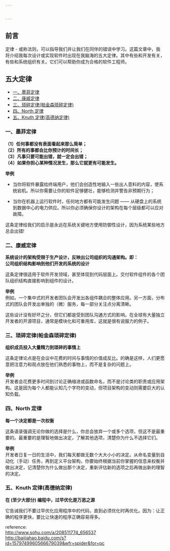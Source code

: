 ```yaml
---


---
```


<h2 id="前言">前言</h2>
<p>定律 - 或称法则，可以指导我们并让我们在同伴的错误中学习。这篇文章中，我将介绍我每次设计或实现软件时出现在我脑海的五大定律。其中有些和开发有关，有些和系统组织有关。它们可以帮助你成为合格的软件工程师。</p>
<h2 id="五大定律">五大定律</h2>
<ul>
<li><a href="#1">一、墨菲定律</a></li>
<li><a href="#2">二、康威定律</a></li>
<li><a href="#3">三、琐碎定律(帕金森琐碎定律)</a></li>
<li><a href="#4">四、North 定律</a></li>
<li><a href="#5">五、Knuth 定律(高德纳定律)</a></li>
</ul>
<h3 id="span-id1一、墨菲定律span"><span id="1">一、墨菲定律</span></h3>
<p><strong>（1）任何事都没有表面看起来那么简单；<br>
（2）所有的事都会比你预计的时间长；<br>
（3）凡事只要可能出错，就一定会出错；<br>
（4）如果你担心某种情况发生，那么它就更有可能发生。</strong></p>
<p><strong>举例</strong></p>
<ul>
<li>
<p>当你将软件暴露给终端用户，他们会创造性地输入一些出人意料的内容，使系统宕机。所以你需要让你的软件足够健壮，能够检测并警告非预期行为；</p>
</li>
<li>
<p>当你在机器上运行软件时，任何地方都有可能发生问题 —— 从硬盘上的系统到数据中心的电力供应。所以你必须确保你设计的架构在每个层级都可以应对故障。</p>
</li>
</ul>
<p>这条定律给我们的启示是永远在系统关键地方使用防御性设计，因为系统某些地方总会出错!</p>
<h3 id="span-id2二、康威定律span"><span id="2">二、康威定律</span></h3>
<p><strong>系统设计的架构受限于生产设计，反映出公司组织的沟通架构。即：<br>
公司组织结构影响到他们开发的系统的设计</strong></p>
<p>这条定律很适用于软件开发领域，甚至体现到代码层面上。交付软件组件的各个团队组织结构直接影响到组件的设计。</p>
<p><strong>举例</strong><br>
例如，一个集中式的开发者团队会开发出各组件耦合的整体应用。另一方面，分布式的团队会开发出单独的（微）服务，每一部分关注点分离清晰。</p>
<p>这些设计没有好坏之分，但它们都是受到团队沟通方式的影响。在全球有大量独立开发者的开源项目，通常是模块化和可重用库，这就是很有说服力的例子。</p>
<h3 id="span-id3三、琐碎定律帕金森琐碎定律sapn"><span id="3">三、琐碎定律(帕金森琐碎定律)</span></h3>
<p><strong>组织成员投入大量精力到琐碎的事情上</strong></p>
<p>这条定律论点是在会议中花费的时间与事情的价值成反比。的确是这样，人们更愿意把注意力和观点放在他们熟悉的事物上，而不是复杂的问题上。</p>
<p><strong>举例</strong><br>
开发者会花费更多时间到讨论正确缩进或函数命名，而不是讨论类的职责或应用架构。这是因为每个人都能认知几个字符的变动，但项目架构的变动则需要巨大的认知负载。</p>
<h3 id="span-id4四、north-定律span"><span id="4">四、North 定律</span></h3>
<p><strong>每一个决定都是一次权衡</strong></p>
<p>这条语录强调无论你做的选择是什么，你总会放弃一个或多个选项，但这不是最重要的。最重要的是理智地做出决定，了解其他选项，清楚你为什么不选择它们。</p>
<p><strong>举例</strong><br>
开发者日复一日的生活中，我们每天都做无数个大大小小的决定。从命名变量到自动化（手动）任务，再到定义平台架构，你要始终根据当前你掌握的信息来权衡并做出决定，记清楚你为什么做出那个决定，重新评估新的选项之后再做出新的理智的决定。</p>
<h3 id="span-id5五、knuth-定律高德纳定律span"><span id="5">五、Knuth 定律(高德纳定律)</span></h3>
<p><strong>在 (至少大部分) 编程中，过早优化是万恶之源</strong></p>
<p>它告诫我们不要过早优化应用程序中的代码，直到必须优化时再优化。因为：让正确的程序更快，要比让快速的程序正确容易得多。</p>
<p>reference:<br>
<a href="http://www.sohu.com/a/208511774_656537">http://www.sohu.com/a/208511774_656537</a><br>
<a href="http://baijiahao.baidu.com/s?id=1579749960566679039&amp;wfr=spider&amp;for=pc">http://baijiahao.baidu.com/s?id=1579749960566679039&amp;wfr=spider&amp;for=pc</a></p>

